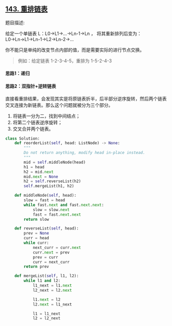 ## [143. 重排链表](https://leetcode-cn.com/problems/reorder-list/)

题目描述:

给定一个单链表 L：L0→L1→…→Ln-1→Ln ，
将其重新排列后变为： L0→Ln→L1→Ln-1→L2→Ln-2→…

你不能只是单纯的改变节点内部的值，而是需要实际的进行节点交换。

> 例如：给定链表 1-2-3-4-5，重排为 1-5-2-4-3

#### 思路1：递归





#### 思路2：双指针+逆转链表

直接看重排结果，会发现其实是将原链表折半，后半部分逆序旋转，然后两个链表交叉连接为新链表。那么这个问题就被分为三个部分。

1. 将链表一分为二，找到中间结点；
2. 将第二个链表逆序旋转；
3. 交叉合并两个链表。

```python
class Solution:
    def reorderList(self, head: ListNode) -> None:
        """
        Do not return anything, modify head in-place instead.
        """
        mid = self.middleNode(head)
        h1 = head
        h2 = mid.next
        mid.next = None
        h2 = self.reverseList(h2)
        self.mergeList(h1, h2)

    def middleNode(self, head):
        slow = fast = head
        while fast.next and fast.next.next:
            slow = slow.next
            fast = fast.next.next
        return slow

    def reverseList(self, head):
        prev = None
        curr = head
        while curr:
            next_curr = curr.next
            curr.next = prev
            prev = curr
            curr = next_curr
        return prev

    def mergeList(self, l1, l2):
        while l1 and l2:
            l1_next = l1.next
            l2_next = l2.next

            l1.next = l2
            l2.next = l1_next

            l1 = l1_next
            l2 = l2_next
```

